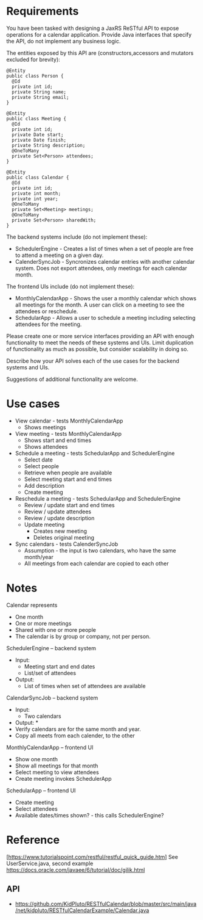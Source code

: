 # Requirements

You have been tasked with designing a JaxRS ReSTful API to expose operations for a calendar application. Provide Java interfaces that specify the API, do not implement any business logic.

The entities exposed by this API are (constructors,accessors and mutators excluded for brevity):

````code
@Entity
public class Person {
  @Id
  private int id;
  private String name;
  private String email;
}
````
````code
@Entity
public class Meeting {
  @Id
  private int id;
  private Date start;
  private Date finish;
  private String description;
  @OneToMany
  private Set<Person> attendees;
}
````
````code
@Entity
public class Calendar {
  @Id
  private int id;
  private int month;
  private int year;
  @OneToMany
  private Set<Meeting> meetings;
  @OneToMany
  private Set<Person> sharedWith;
}
````
The backend systems include (do not implement these):
* SchedulerEngine - Creates a list of times when a set of people are free to attend a meeting on a given day.
* CalenderSyncJob - Syncronizes calendar entries with another calendar system. Does not export attendees, only meetings for each calendar month.

The frontend UIs include (do not implement these):
* MonthlyCalendarApp - Shows the user a monthly calendar which shows all meetings for the month. A user can click on a meeting to see the attendees or reschedule.
* SchedularApp - Allows a user to schedule a meeting including selecting attendees for the meeting.

Please create one or more service interfaces providing an API with enough functionality to meet the needs of these systems and UIs. Limit duplication of functionality as much as possible, but consider scalability in doing so.

Describe how your API solves each of the use cases for the backend systems and UIs.

Suggestions of additional functionality are welcome.

# Use cases

* View calendar - tests MonthlyCalendarApp
  * Shows meetings
* View meeting - tests MonthlyCalendarApp
  * Shows start and end times
  * Shows attendees
* Schedule a meeting - tests SchedularApp and SchedulerEngine
  * Select date
  * Select people
  * Retrieve when people are available
  * Select meeting start and end times
  * Add description
  * Create meeting
* Reschedule a meeting - tests SchedularApp and SchedulerEngine
  * Review / update start and end times
  * Review / update attendees
  * Review / update description
  * Update meeting
    * Creates new meeting
    * Deletes original meeting
* Sync calendars - tests CalenderSyncJob
  * Assumption - the input is two calendars, who have the same month/year
  * All meetings from each calendar are copied to each other

# Notes

Calendar represents 
* One month
* One or more meetings
* Shared with one or more people
* The calendar is by group or company, not per person.  

SchedulerEngine – backend system
* Input: 
  * Meeting start and end dates
  * List/set of attendees
* Output: 
  * List of times when set of attendees are available

CalendarSyncJob – backend system
* Input: 
  * Two calendars
* Output: 
  * 
* Verify calendars are for the same month and year.
* Copy all meets from each calender, to the other

MonthlyCalendarApp – frontend UI
* Show one month
* Show all meetings for that month
* Select meeting to view attendees
* Create meeting invokes SchedulerApp

SchedularApp – frontend UI
* Create meeting
* Select attendees
* Available dates/times shown? - this calls SchedulerEngine?

# Reference

[https://www.tutorialspoint.com/restful/restful_quick_guide.htm]
See UserService.java, second example
https://docs.oracle.com/javaee/6/tutorial/doc/gilik.html



## API

 * https://github.com/KidPluto/RESTfulCalendar/blob/master/src/main/java/net/kidpluto/RESTfulCalendarExample/Calendar.java

